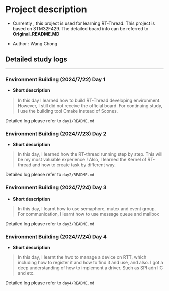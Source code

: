 # Project description
- Currently , this project is used for learning RT-Thread. This project is based on STM32F429. The detailed board info 
can be referred to **Original_README.MD** 
* Author : Wang Chong
## Detailed study logs

---

### Environment Building (2024/7/22) Day 1
* **Short description**
> In this day I learned how to build RT-Thread developing environment. However, I still did not receive the official
> board. For continuing study, I  use the building tool Cmake instead of Scones.

Detailed log please refer to `day1/README.md`


### Environment Building (2024/7/23) Day 2
* **Short description**
> In this day, I learned how the RT-thread running step by step. This will be my most valuable experience !
> Also, I learned the Kernel of RT-thread and how to create task by different way.

Detailed log please refer to `day2/README.md`



### Environment Building (2024/7/24) Day 3
* **Short description**
> In this day, I learnt how to use semaphore, mutex and event group. For communication, I learnt how to use message 
> queue and mailbox

Detailed log please refer to `day3/README.md`



### Environment Building (2024/7/24) Day 4
* **Short description**

>In this day, I learnt the hwo to manage a device on RTT, which including how to register it and how to find it and use, and 
>also. I got a deep understanding of how to implement a driver. Such as SPI adn IIC and etc.

Detailed log please refer to `day4/README.md`